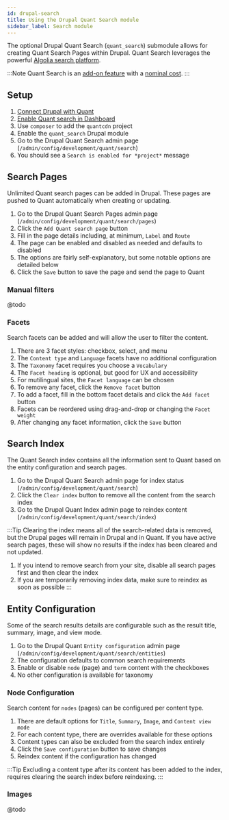 ```yaml
---
id: drupal-search
title: Using the Drupal Quant Search module
sidebar_label: Search module
---
```


The optional Drupal Quant Search (`quant_search`) submodule allows for creating Quant Search Pages within Drupal. Quant Search leverages the powerful [Algolia search platform](https://www.algolia.com/).

:::Note
Quant Search is an [add-on feature](https://www.quantcdn.io/features) with a [nominal cost](https://www.quantcdn.io/pricing).
:::

## Setup

1. [Connect Drupal with Quant](/docs/integrations/drupal)
1. [Enable Quant search in Dashboard](/docs/dashboard/search)
1. Use `composer` to add the `quantcdn` project
1. Enable the `quant_search` Drupal module
1. Go to the Drupal Quant Search admin page (`/admin/config/development/quant/search`)
1. You should see a `Search is enabled for *project*` message

## Search Pages

Unlimited Quant search pages can be added in Drupal. These pages are pushed to Quant automatically when creating or updating.

1. Go to the Drupal Quant Search Pages admin page (`/admin/config/development/quant/search/pages`)
1. Click the `Add Quant search page` button
1. Fill in the page details including, at minimum, `Label` and `Route`
1. The page can be enabled and disabled as needed and defaults to disabled
1. The options are fairly self-explanatory, but some notable options are detailed below
1. Click the `Save` button to save the page and send the page to Quant

### Manual filters

@todo

### Facets

Search facets can be added and will allow the user to filter the content.

1. There are 3 facet styles: checkbox, select, and menu
1. The `Content type` and `Language` facets have no additional configuration
1. The `Taxonomy` facet requires you choose a `Vocabulary`
1. The `Facet heading` is optional, but good for UX and accessibility
1. For mutilingual sites, the `Facet language` can be chosen
1. To remove any facet, click the `Remove facet` button
1. To add a facet, fill in the bottom facet details and click the `Add facet` button
1. Facets can be reordered using drag-and-drop or changing the `Facet weight`
1. After changing any facet information, click the `Save` button

## Search Index

The Quant Search index contains all the information sent to Quant based on the entity configuration and search pages.

1. Go to the Drupal Quant Search admin page for index status (`/admin/config/development/quant/search`)
1. Click the `Clear index` button to remove all the content from the search index
1. Go to the Drupal Quant Index admin page to reindex content (`/admin/config/development/quant/search/index`)

:::Tip
Clearing the index means all of the search-related data is removed, but the Drupal pages will remain in Drupal and in Quant. If you have active search pages, these will show no results if the index has been cleared and not updated.

1. If you intend to remove search from your site, disable all search pages first and then clear the index
1. If you are temporarily removing index data, make sure to reindex as soon as possible
:::

## Entity Configuration

Some of the search results details are configurable such as the result title, summary, image, and view mode.

1. Go to the Drupal Quant `Entity configuration` admin page (`/admin/config/development/quant/search/entities`)
1. The configuration defaults to common search requirements
1. Enable or disable `node` (page) and `term` content with the checkboxes
1. No other configuration is available for taxonomy

### Node Configuration

Search content for `nodes` (pages) can be configured per content type.

1. There are default options for `Title`, `Summary`, `Image`, and `Content view mode`
1. For each content type, there are overrides available for these options
1. Content types can also be excluded from the search index entirely
1. Click the `Save configuration` button to save changes
1. Reindex content if the configuration has changed

:::Tip
Excluding a content type after its content has been added to the index, requires clearing the search index before reindexing.
:::

### Images

@todo
